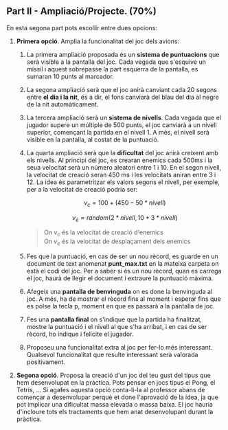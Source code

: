 ## Part II - Ampliació/Projecte. (70%)

En esta segona part pots escollir entre dues opcions:

1. **Primera opció**. Amplia la funcionalitat del joc dels avions:

    1. La primera ampliació proposada és un **sistema de puntuacions** que serà visible a la pantalla del joc. Cada vegada que s'esquive un míssil i aquest sobrepasse la part esquerra de la pantalla, es sumaran 10 punts al marcador.
    2. La segona ampliació serà que el joc anirà canviant cada 20 segons entre **el dia i la nit**, és a dir, el fons canviarà del blau del dia al negre de la nit automàticament.
    3. La tercera ampliació serà un **sistema de nivells**. Cada vegada que el jugador supere un múltiple de 500 punts, el joc canviarà a un nivell superior, començant la partida en el nivell 1. A més, el nivell serà visible en la pantalla, al costat de la puntuació.
    4. La quarta ampliació serà que la **dificultat** del joc anirà creixent amb els nivells. Al principi del joc, es crearan enemics cada 500ms i la seua velocitat serà un número aleatori entre 1 i 10. En el segon nivell, la velocitat de creació seran 450 ms i les velocitats aniran entre 3 i 12. La idea és parametritzar els valors segons el nivell, per exemple, per a la velocitat de creació podria ser:
   
        $$v_c =  100 + (450 - 50 * nivell)$$

        $$v_e = random(2 * nivell, 10 + 3 * nivell)$$

        > On $v_c$ és la velocitat de creació d'enemics  
        > On $v_e$ és la velocitat de desplaçament dels enemics

    5. Fes que la puntuació, en cas de ser un nou rècord, es guarde en un document de text anomenat **punt_max.txt** en la mateixa carpeta on està el codi del joc. Per a saber si és un nou rècord, quan es carrega el joc, haurà de llegir el document i extraure la puntuació màxima.
    6. Afegeix una **pantalla de benvinguda** on es done la benvinguda al joc. A més, ha de mostrar el rècord fins al moment i esperar fins que es polse la tecla p, moment en que es passarà a la pantalla de joc.
    7. Fes una **pantalla final** on s'indique que la partida ha finalitzat, mostre la puntuació i el nivell al que s'ha arribat, i en cas de ser rècord, ho indique i felicite el jugador.
    8. Proposeu una funcionalitat extra al joc per fer-lo més interessant. Qualsevol funcionalitat que resulte interessant serà valorada positivament.
   
2. **Segona opció**. Proposa la creació d'un joc del teu gust del tipus que hem desenvolupat en la pràctica. Pots pensar en jocs tipus el Pong, el Tetris, ... Si agafes aquesta opció conta-li-la al professor abans de començar a desenvolupar perquè et done l'aprovació de la idea, ja que pot implicar una dificultat massa elevada o massa baixa. El joc hauria d'incloure tots els tractaments que hem anat desenvolupant durant la pràctica.